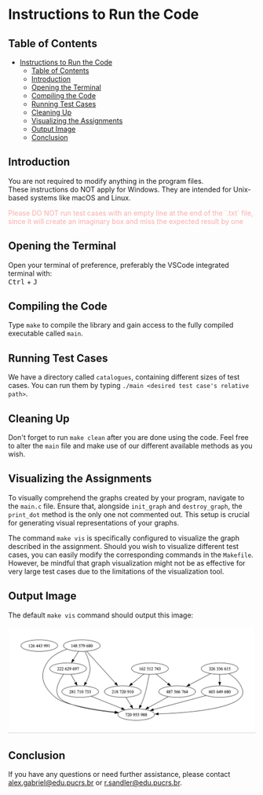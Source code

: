 # Instructions to Run the Code

## Table of Contents
- [Instructions to Run the Code](#instructions-to-run-the-code)
  - [Table of Contents](#table-of-contents)
  - [Introduction](#introduction)
  - [Opening the Terminal](#opening-the-terminal)
  - [Compiling the Code](#compiling-the-code)
  - [Running Test Cases](#running-test-cases)
  - [Cleaning Up](#cleaning-up)
  - [Visualizing the Assignments](#visualizing-the-assignments)
  - [Output Image](#output-image)
  - [Conclusion](#conclusion)

## Introduction
You are not required to modify anything in the program files.  
These instructions do NOT apply for Windows. They are intended for Unix-based systems like macOS and Linux.
<p style="color: #faa">Please DO NOT run test cases with an empty line at the end of the `.txt` file, since it will create an imaginary box and miss the expected result by one</p>

## Opening the Terminal
Open your terminal of preference, preferably the VSCode integrated terminal with:  
<span class="keyboard-shortcut"><kbd>Ctrl</kbd> + <kbd>J</kbd></span>

## Compiling the Code
Type `make` to compile the library and gain access to the fully compiled executable called `main`.

## Running Test Cases
We have a directory called `catalogues`, containing different sizes of test cases. You can run them by typing `./main <desired test case's relative path>`.

## Cleaning Up
Don't forget to run `make clean` after you are done using the code. Feel free to alter the `main` file and make use of our different available methods as you wish.

## Visualizing the Assignments

To visually comprehend the graphs created by your program, navigate to the `main.c` file. Ensure that, alongside `init_graph` and `destroy_graph`, the `print_dot` method is the only one not commented out. This setup is crucial for generating visual representations of your graphs.

The command `make vis` is specifically configured to visualize the graph described in the assignment. Should you wish to visualize different test cases, you can easily modify the corresponding commands in the `Makefile`. However, be mindful that graph visualization might not be as effective for very large test cases due to the limitations of the visualization tool.

## Output Image
The default `make vis` command should output this image:
<br><br>
![Visualization Output](./assets/assets.png)

## Conclusion
If you have any questions or need further assistance, please contact [alex.gabriel@edu.pucrs.br](mailto:alex.gabriel@edu.pucrs.br) or [r.sandler@edu.pucrs.br](mailto:r.sandler@edu.pucrs.br).
